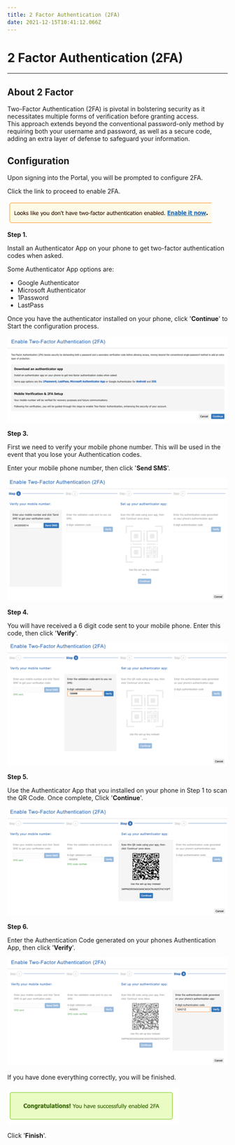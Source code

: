 ```yaml
---
title: 2 Factor Authentication (2FA)
date: 2021-12-15T10:41:12.066Z
---
```

# **2 Factor Authentication (2FA)**

- - -

## About 2 Factor
Two-Factor Authentication (2FA) is pivotal in bolstering security as it necessitates multiple forms of verification before granting access. 
</br>
This approach extends beyond the conventional password-only method by requiring both your username and password, as well as a secure code, adding an extra layer of defense to safeguard your information.

## Configuration

Upon signing into the Portal, you will be prompted to configure 2FA.

Click the link to proceed to enable 2FA.

 <img src="../../images/2FA_1.png" alt="account details" title="2FA Prompt"/>

**Step 1.**

Install an Authenticator App on your phone to get two-factor authentication codes when asked.

Some Authenticator App options are: 

- Google Authenticator
- Microsoft Authenticator
- 1Password
- LastPass

Once you have the authenticator installed on your phone, click '**Continue**' to Start the configuration process.

  <img src="../../images/2FA_2.png" alt="account details" title="2FA Wizard"/>

**Step 3.**

First we need to verify your mobile phone number. This will be used in the event that you lose your Authentication codes.

Enter your mobile phone number, then click '**Send SMS**'.

<img src="../../images/2FA_3.png" alt="account details" title="2FA Wizard"/>

**Step 4.**

You will have received a 6 digit code sent to your mobile phone. 
Enter this code, then click '**Verify**'.

<img src="../../images/2FA_4.png" alt="account details" title="2FA Wizard"/>

**Step 5.**

Use the Authenticator App that you installed on your phone in Step 1 to scan the QR Code.
Once complete, Click '**Continue**'.

<img src="../../images/2FA_5.png" alt="account details" title="2FA Wizard"/>

**Step 6.**

Enter the Authentication Code generated on your phones Authentication App, then click '**Verify**'.

<img src="../../images/2FA_6.png" alt="account details" title="2FA Wizard"/>

If you have done everything correctly, you will be finished.

<img src="../../images/2FA_7.png" alt="account details" title="2FA Wizard"/>

Click '**Finish**'.


